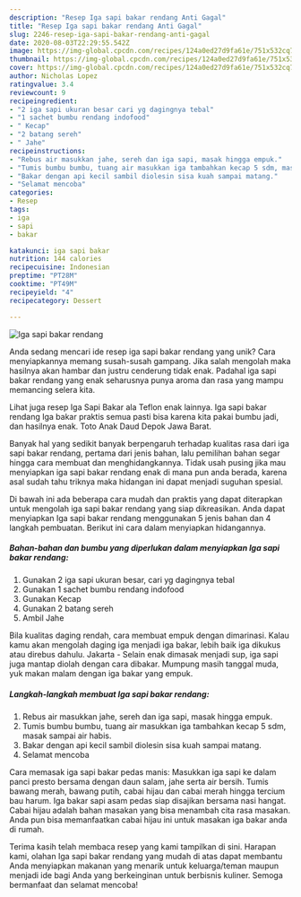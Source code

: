```yaml
---
description: "Resep Iga sapi bakar rendang Anti Gagal"
title: "Resep Iga sapi bakar rendang Anti Gagal"
slug: 2246-resep-iga-sapi-bakar-rendang-anti-gagal
date: 2020-08-03T22:29:55.542Z
image: https://img-global.cpcdn.com/recipes/124a0ed27d9fa61e/751x532cq70/iga-sapi-bakar-rendang-foto-resep-utama.jpg
thumbnail: https://img-global.cpcdn.com/recipes/124a0ed27d9fa61e/751x532cq70/iga-sapi-bakar-rendang-foto-resep-utama.jpg
cover: https://img-global.cpcdn.com/recipes/124a0ed27d9fa61e/751x532cq70/iga-sapi-bakar-rendang-foto-resep-utama.jpg
author: Nicholas Lopez
ratingvalue: 3.4
reviewcount: 9
recipeingredient:
- "2 iga sapi ukuran besar cari yg dagingnya tebal"
- "1 sachet bumbu rendang indofood"
- " Kecap"
- "2 batang sereh"
- " Jahe"
recipeinstructions:
- "Rebus air masukkan jahe, sereh dan iga sapi, masak hingga empuk."
- "Tumis bumbu bumbu, tuang air masukkan iga tambahkan kecap 5 sdm, masak sampai air habis."
- "Bakar dengan api kecil sambil diolesin sisa kuah sampai matang."
- "Selamat mencoba"
categories:
- Resep
tags:
- iga
- sapi
- bakar

katakunci: iga sapi bakar 
nutrition: 144 calories
recipecuisine: Indonesian
preptime: "PT28M"
cooktime: "PT49M"
recipeyield: "4"
recipecategory: Dessert

---
```



![Iga sapi bakar rendang](https://img-global.cpcdn.com/recipes/124a0ed27d9fa61e/751x532cq70/iga-sapi-bakar-rendang-foto-resep-utama.jpg)

Anda sedang mencari ide resep iga sapi bakar rendang yang unik? Cara menyiapkannya memang susah-susah gampang. Jika salah mengolah maka hasilnya akan hambar dan justru cenderung tidak enak. Padahal iga sapi bakar rendang yang enak seharusnya punya aroma dan rasa yang mampu memancing selera kita.

Lihat juga resep Iga Sapi Bakar ala Teflon enak lainnya. Iga sapi bakar rendang Iga bakar praktis semua pasti bisa karena kita pakai bumbu jadi, dan hasilnya enak. Toto Anak Daud Depok Jawa Barat.

Banyak hal yang sedikit banyak berpengaruh terhadap kualitas rasa dari iga sapi bakar rendang, pertama dari jenis bahan, lalu pemilihan bahan segar hingga cara membuat dan menghidangkannya. Tidak usah pusing jika mau menyiapkan iga sapi bakar rendang enak di mana pun anda berada, karena asal sudah tahu triknya maka hidangan ini dapat menjadi suguhan spesial.


Di bawah ini ada beberapa cara mudah dan praktis yang dapat diterapkan untuk mengolah iga sapi bakar rendang yang siap dikreasikan. Anda dapat menyiapkan Iga sapi bakar rendang menggunakan 5 jenis bahan dan 4 langkah pembuatan. Berikut ini cara dalam menyiapkan hidangannya.

<!--inarticleads1-->

##### Bahan-bahan dan bumbu yang diperlukan dalam menyiapkan Iga sapi bakar rendang:

1. Gunakan 2 iga sapi ukuran besar, cari yg dagingnya tebal
1. Gunakan 1 sachet bumbu rendang indofood
1. Gunakan  Kecap
1. Gunakan 2 batang sereh
1. Ambil  Jahe


Bila kualitas daging rendah, cara membuat empuk dengan dimarinasi. Kalau kamu akan mengolah daging iga menjadi iga bakar, lebih baik iga dikukus atau direbus dahulu. Jakarta - Selain enak dimasak menjadi sup, iga sapi juga mantap diolah dengan cara dibakar. Mumpung masih tanggal muda, yuk makan malam dengan iga bakar yang empuk. 

<!--inarticleads2-->

##### Langkah-langkah membuat Iga sapi bakar rendang:

1. Rebus air masukkan jahe, sereh dan iga sapi, masak hingga empuk.
1. Tumis bumbu bumbu, tuang air masukkan iga tambahkan kecap 5 sdm, masak sampai air habis.
1. Bakar dengan api kecil sambil diolesin sisa kuah sampai matang.
1. Selamat mencoba


Cara memasak iga sapi bakar pedas manis: Masukkan iga sapi ke dalam panci presto bersama dengan daun salam, jahe serta air bersih. Tumis bawang merah, bawang putih, cabai hijau dan cabai merah hingga tercium bau harum. Iga bakar sapi asam pedas siap disajikan bersama nasi hangat. Cabai hijau adalah bahan masakan yang bisa menambah cita rasa masakan. Anda pun bisa memanfaatkan cabai hijau ini untuk masakan iga bakar anda di rumah. 

Terima kasih telah membaca resep yang kami tampilkan di sini. Harapan kami, olahan Iga sapi bakar rendang yang mudah di atas dapat membantu Anda menyiapkan makanan yang menarik untuk keluarga/teman maupun menjadi ide bagi Anda yang berkeinginan untuk berbisnis kuliner. Semoga bermanfaat dan selamat mencoba!
